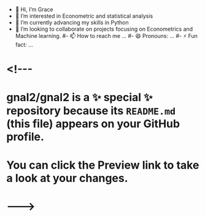- 👋 Hi, I’m Grace
- 👀 I’m interested in Econometric and statistical analysis
- 🌱 I’m currently advancing my skills in Python 
- 💞️ I’m looking to collaborate on projects focusing on Econometrics and Machine learning.
#- 📫 How to reach me ...
#- 😄 Pronouns: ...
#- ⚡ Fun fact: ...

# <!---
# gnal2/gnal2 is a ✨ special ✨ repository because its `README.md` (this file) appears on your GitHub profile.
# You can click the Preview link to take a look at your changes.
# --->
